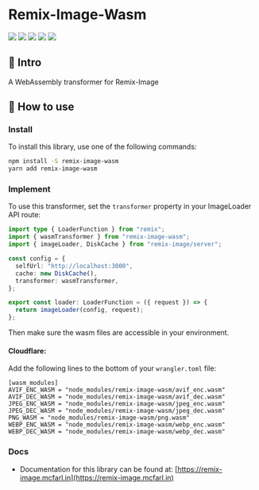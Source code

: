 # Remix-Image-Wasm

![](https://badgen.net/npm/v/remix-image-wasm)
![](https://badgen.net/npm/license/remix-image-wasm)
![](https://badgen.net/npm/types/remix-image-wasm)
![](https://badgen.net/bundlephobia/min/remix-image-wasm)
![](https://badgen.net/npm/dt/remix-image-wasm)

## 👋 Intro

A WebAssembly transformer for Remix-Image

## 🚀 How to use

### Install

To install this library, use one of the following commands:
```bash
npm install -S remix-image-wasm
yarn add remix-image-wasm
```

### Implement

To use this transformer, set the `transformer` property in your ImageLoader API route:
```typescript
import type { LoaderFunction } from "remix";
import { wasmTransformer } from "remix-image-wasm";
import { imageLoader, DiskCache } from "remix-image/server";

const config = {
  selfUrl: "http://localhost:3000",
  cache: new DiskCache(),
  transformer: wasmTransformer,
};

export const loader: LoaderFunction = ({ request }) => {
  return imageLoader(config, request);
};
```

Then make sure the wasm files are accessible in your environment.

#### Cloudflare:

Add the following lines to the bottom of your `wrangler.toml` file:
```
[wasm_modules]
AVIF_ENC_WASM = "node_modules/remix-image-wasm/avif_enc.wasm"
AVIF_DEC_WASM = "node_modules/remix-image-wasm/avif_dec.wasm"
JPEG_ENC_WASM = "node_modules/remix-image-wasm/jpeg_enc.wasm"
JPEG_DEC_WASM = "node_modules/remix-image-wasm/jpeg_dec.wasm"
PNG_WASM = "node_modules/remix-image-wasm/png.wasm"
WEBP_ENC_WASM = "node_modules/remix-image-wasm/webp_enc.wasm"
WEBP_DEC_WASM = "node_modules/remix-image-wasm/webp_dec.wasm"
```

### Docs

- Documentation for this library can be found at: [https://remix-image.mcfarl.in](https://remix-image.mcfarl.in)
